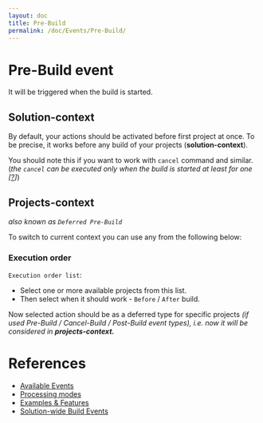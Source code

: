 ```yaml
---
layout: doc
title: Pre-Build
permalink: /doc/Events/Pre-Build/
---
```

# Pre-Build event

It will be triggered when the build is started. 

## Solution-context

By default, your actions should be activated before first project at once. To be precise, it works before any build of your projects (**solution-context**). 

You should note this if you want to work with `cancel` command and similar.
(*the `cancel` can be executed only when the build is started at least for one [[?](https://github.com/3F/vsSolutionBuildEvent/issues/37)]*)

## Projects-context

*also known as `Deferred Pre-Build`*

To switch to current context you can use any from the following below:

### Execution order

`Execution order list`:

* Select one or more available projects from this list.
* Then select when it should work - `Before` / `After` build.

Now selected action should be as a deferred type for specific projects 
*(if used Pre-Build / Cancel-Build / Post-Build event types), i.e. now it will be considered in* ***projects-context.***


# References

* [Available Events](../../Events/)
* [Processing modes](../../Modes/)
* [Examples & Features](../../Examples/)
* [Solution-wide Build Events](../../Features/Solution-wide/)